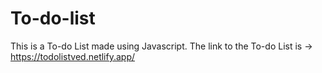# To-do-list
This is a To-do List made using Javascript.
The link to the To-do List is -> https://todolistved.netlify.app/
